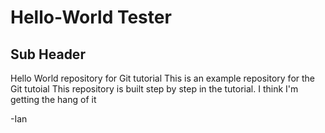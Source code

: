 # Hello-World Tester
## Sub Header

Hello World repository for Git tutorial
This is an example repository for the Git tutoial 
This repository is built step by step in the tutorial.
I think I'm getting the hang of it

-Ian

